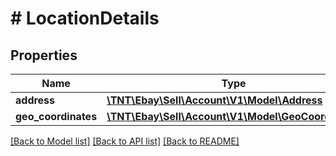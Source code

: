 # # LocationDetails

## Properties

Name | Type | Description | Notes
------------ | ------------- | ------------- | -------------
**address** | [**\TNT\Ebay\Sell\Account\V1\Model\Address**](Address.md) |  | [optional]
**geo_coordinates** | [**\TNT\Ebay\Sell\Account\V1\Model\GeoCoordinates**](GeoCoordinates.md) |  | [optional]

[[Back to Model list]](../../README.md#models) [[Back to API list]](../../README.md#endpoints) [[Back to README]](../../README.md)
